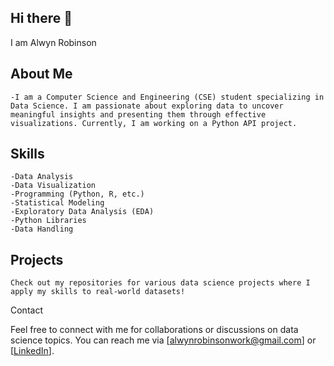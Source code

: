 ## Hi there 👋

I am Alwyn Robinson

## About Me
    -I am a Computer Science and Engineering (CSE) student specializing in Data Science. I am passionate about exploring data to uncover meaningful insights and presenting them through effective visualizations. Currently, I am working on a Python API project.

## Skills
    -Data Analysis
    -Data Visualization
    -Programming (Python, R, etc.)
    -Statistical Modeling
    -Exploratory Data Analysis (EDA)
    -Python Libraries
    -Data Handling

## Projects
    Check out my repositories for various data science projects where I apply my skills to real-world datasets!

Contact

Feel free to connect with me for collaborations or discussions on data science topics. You can reach me via [alwynrobinsonwork@gmail.com] or [[LinkedIn](https://www.linkedin.com/in/alwyn-robinson-a3a3642a0/)].

<!--
**ALWYNROBINSON/alwynrobinson** is a ✨ _special_ ✨ repository because its `README.md` (this file) appears on your GitHub profile.

Here are some ideas to get you started:

- 🔭 I’m currently working on ...
- 🌱 I’m currently learning ...
- 👯 I’m looking to collaborate on ...
- 🤔 I’m looking for help with ...
- 💬 Ask me about ...
- 📫 How to reach me: ...
- 😄 Pronouns: ...
- ⚡ Fun fact: ...
-->
